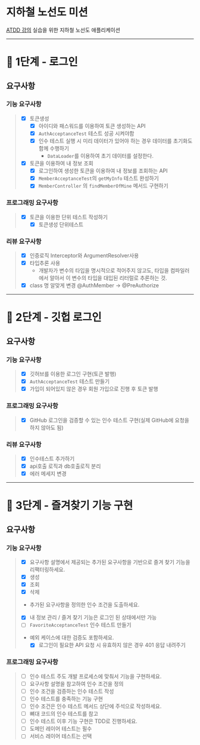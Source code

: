 # 지하철 노선도 미션
[ATDD 강의](https://edu.nextstep.camp/c/R89PYi5H) 실습을 위한 지하철 노선도 애플리케이션

---


# 🚀 1단계 - 로그인

## 요구사항
### 기능 요구사항
> - [x] 토큰생성
>   - [x] 아이디와 패스워드를 이용하여 토큰 생성하는 API
>   - [x] `AuthAcceptanceTest` 테스트 성공 시켜야함
>   - [x] 인수 테스트 실행 시 미리 데이터가 있어야 하는 경우 데이터를 초기화도 함께 수행하기
>     - `DataLoader`를 이용하여 초기 데이터를 설정한다.
> - [x] 토큰을 이용하여 내 정보 조회
>   - [x] 로그인하여 생성한 토큰을 이용하여 내 정보를 조회하는 API 
>   - [x] `MemberAcceptanceTest`의 `getMyInfo` 테스트 완성하기
>   - [x] `MemberController` 의 `findMemberOfMine` 메서드 구현하기

### 프로그래밍 요구사항
> - [x] 토큰을 이용한 단위 테스트 작성하기
>   - [x] 토큰생성 단위테스트

### 리뷰 요구사항
> - [x] 인증로직 Interceptor와 ArgumentResolver사용
> - [x] 타입추론 사용
>   - 개발자가 변수의 타입을 명시적으로 적어주지 않고도, 타입을 컴파일러에서 알아서 이 변수의 타입을 대입된 리터럴로 추론하는 것.
> - [x] class 명 알맞게 변경 @AuthMember -> @PreAuthorize 


---


# 🚀 2단계 - 깃헙 로그인

## 요구사항
### 기능 요구사항
>- [x] 깃허브를 이용한 로그인 구현(토큰 발행)
>  - [x] `AuthAcceptanceTest` 테스트 만들기
>- [x] 가입이 되어있지 않은 경우 회원 가입으로 진행 후 토큰 발행

### 프로그래밍 요구사항
>- [x] GitHub 로그인을 검증할 수 있는 인수 테스트 구현(실제 GitHub에 요청을 하지 않아도 됨)

### 리뷰 요구사항
>- [x] 인수테스트 추가하기
>- [x] api호출 로직과 db호출로직 분리
>- [x] 에러 메세지 변경 
---


# 🚀 3단계 - 즐겨찾기 기능 구현

## 요구사항
### 기능 요구사항
>- [x] 요구사항 설명에서 제공되는 추가된 요구사항을 기반으로 즐겨 찾기 기능을 리팩터링하세요.
>  - [x] 생성
>  - [x] 조회
>  - [x] 삭제
>- 추가된 요구사항을 정의한 인수 조건을 도출하세요.
>  - [x]  내 정보 관리 / 즐겨 찾기 기능은 로그인 된 상태에서만 가능
>- [ ] `FavoriteAcceptanceTest` 인수 테스트 만들기
>  - 예외 케이스에 대한 검증도 포함하세요.
>    - [x] 로그인이 필요한 API 요청 시 유효하지 않은 경우 401 응답 내려주기

### 프로그래밍 요구사항
>- [ ] 인수 테스트 주도 개발 프로세스에 맞춰서 기능을 구현하세요.
>  - [ ] 요구사항 설명을 참고하여 인수 조건을 정의
>  - [ ] 인수 조건을 검증하는 인수 테스트 작성
>  - [ ] 인수 테스트를 충족하는 기능 구현
>- [ ] 인수 조건은 인수 테스트 메서드 상단에 주석으로 작성하세요.
>  - [ ] 뼈대 코드의 인수 테스트를 참고
>- [ ] 인수 테스트 이후 기능 구현은 TDD로 진행하세요.
>  - [ ] 도메인 레이어 테스트는 필수
>  - [ ] 서비스 레이어 테스트는 선택

